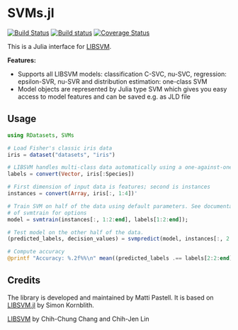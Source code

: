 # SVMs.jl

[![Build Status](https://travis-ci.org/mpastell/SVMs.jl.svg?branch=master)](https://travis-ci.org/mpastell/SVMs.jl)
[![Build status](https://ci.appveyor.com/api/projects/status/uo9ioc72cvowuy7f/branch/master?svg=true)](https://ci.appveyor.com/project/mpastell/svms-jl/branch/master)
[![Coverage Status](https://coveralls.io/repos/github/mpastell/SVMs.jl/badge.svg?branch=master)](https://coveralls.io/github/mpastell/SVMs.jl?branch=master)

This is a Julia interface for [LIBSVM](http://www.csie.ntu.edu.tw/~cjlin/libsvm/).

**Features:**
* Supports all LIBSVM models: classification C-SVC, nu-SVC, regression: epsilon-SVR, nu-SVR
    and distribution estimation: one-class SVM
* Model objects are represented by Julia type SVM which gives you easy
  access to model features and can be saved e.g. as JLD file

## Usage

```julia
using RDatasets, SVMs

# Load Fisher's classic iris data
iris = dataset("datasets", "iris")

# LIBSVM handles multi-class data automatically using a one-against-one strategy
labels = convert(Vector, iris[:Species])

# First dimension of input data is features; second is instances
instances = convert(Array, iris[:, 1:4])'

# Train SVM on half of the data using default parameters. See documentation
# of svmtrain for options
model = svmtrain(instances[:, 1:2:end], labels[1:2:end]);

# Test model on the other half of the data.
(predicted_labels, decision_values) = svmpredict(model, instances[:, 2:2:end]);

# Compute accuracy
@printf "Accuracy: %.2f%%\n" mean((predicted_labels .== labels[2:2:end]))*100
```

## Credits

The library is developed and maintained by Matti Pastell. It is
based on [LIBSVM.jl](https://github.com/simonster/LIBSVM.jl) by Simon Kornblith.

[LIBSVM](http://www.csie.ntu.edu.tw/~cjlin/libsvm/) by Chih-Chung Chang and Chih-Jen Lin
